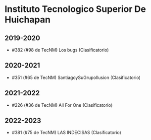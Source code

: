 # Instituto Tecnologico Superior De Huichapan

## 2019-2020

- #382 (#98 de TecNM) Los bugs (Clasificatorio)

## 2020-2021

- #351 (#65 de TecNM) SantiagoySuGrupoIlusion (Clasificatorio)

## 2021-2022

- #226 (#36 de TecNM) All For One  (Clasificatorio)

## 2022-2023

- #381 (#75 de TecNM) LAS INDECISAS (Clasificatorio)


